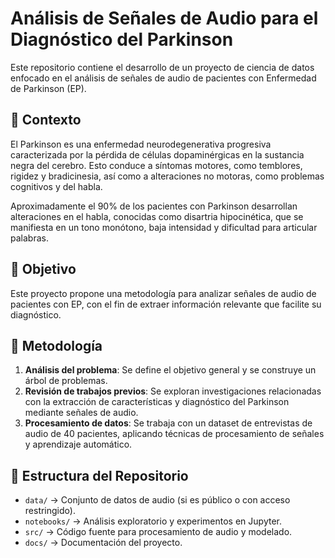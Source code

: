 # Análisis de Señales de Audio para el Diagnóstico del Parkinson  

Este repositorio contiene el desarrollo de un proyecto de ciencia de datos enfocado en el análisis de señales de audio de pacientes con Enfermedad de Parkinson (EP).  

## 🧠 Contexto  
El Parkinson es una enfermedad neurodegenerativa progresiva caracterizada por la pérdida de células dopaminérgicas en la sustancia negra del cerebro. Esto conduce a síntomas motores, como temblores, rigidez y bradicinesia, así como a alteraciones no motoras, como problemas cognitivos y del habla.  

Aproximadamente el 90% de los pacientes con Parkinson desarrollan alteraciones en el habla, conocidas como disartria hipocinética, que se manifiesta en un tono monótono, baja intensidad y dificultad para articular palabras.  

## 🎯 Objetivo  
Este proyecto propone una metodología para analizar señales de audio de pacientes con EP, con el fin de extraer información relevante que facilite su diagnóstico.  

## 📌 Metodología  
1. **Análisis del problema**: Se define el objetivo general y se construye un árbol de problemas.  
2. **Revisión de trabajos previos**: Se exploran investigaciones relacionadas con la extracción de características y diagnóstico del Parkinson mediante señales de audio.  
3. **Procesamiento de datos**: Se trabaja con un dataset de entrevistas de audio de 40 pacientes, aplicando técnicas de procesamiento de señales y aprendizaje automático.  

## 📂 Estructura del Repositorio  
- `data/` → Conjunto de datos de audio (si es público o con acceso restringido).  
- `notebooks/` → Análisis exploratorio y experimentos en Jupyter.  
- `src/` → Código fuente para procesamiento de audio y modelado.  
- `docs/` → Documentación del proyecto.  

